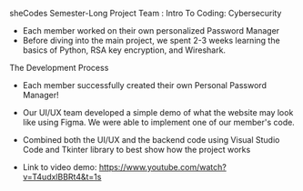 sheCodes Semester-Long Project 
Team : Intro To Coding: Cybersecurity

- Each member worked on their own personalized Password Manager 
- Before diving into the main project, we spent 2-3 weeks learning the basics of Python, RSA key encryption, and Wireshark.

The Development Process
- Each member successfully created their own Personal Password Manager!
- Our UI/UX team developed a simple demo of what the website may look like using Figma.  We were able to implement one of our member's code.
- Combined both the UI/UX and the backend code using Visual Studio Code and Tkinter library to best show how the project works

- Link to video demo: https://www.youtube.com/watch?v=T4udxlBBRt4&t=1s
